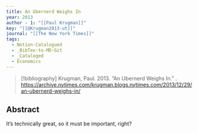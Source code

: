 ```yaml
---
title: An Ubernerd Weighs In
year: 2013
author - 1: "[[Paul Krugman]]"
key: "[[@Krugman2013-ut]]"
journal: "[[The New York Times]]"
tags:
  - Notion-Catalogued
  - _BibTex-to-MD-Git
  - _Cataloged
  - Economics
---
```


> [!bibliography]
> Krugman, Paul. 2013. “An Ubernerd Weighs In.” . https://archive.nytimes.com/krugman.blogs.nytimes.com/2013/12/29/an-ubernerd-weighs-in/

## Abstract
It’s technically great, so it must be important, right?